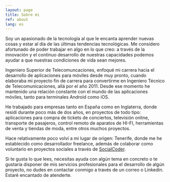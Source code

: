 ```yaml
---
layout: page
title: Sobre mi
ref: about
lang: es
---
```


Soy un apasionado de la tecnología al que le encanta aprender nuevas cosas y estar al día de las últimas tendencias tecnológicas. Me considero afortunado de poder trabajar en algo en lo que creo: a través de la innovación y el continuo desarrollo de nuestras capacidades podemos ayudar a que nuestras condiciones de vida sean mejores.

Ingeniero Superior de Telecomuncaciones, enfoqué mi carrera hacia el desarrollo de aplicaciones para móviles desde muy pronto, cuando elaboraba mi proyecto fin de carrera para convertirme en Ingeniero Técnico de Telecomunicaciones, allá por el año 2011. Desde ese momento he mantenido una relación constante con el mundo de las aplicaciones móviles, tanto para terminales Android como iOS.

He trabajado para empresas tanto en España como en Inglaterra, donde residí durante poco más de dos años, en proyectos de todo tipo: aplicaciones para compra de tickets de conciertos, televisión online, transporte de pasajeros, control remoto de aparatos de HI-FI, herramientas de venta y tiendas de moda, entre otros muchos proyectos.

Hace relativamente poco volví a mi lugar de origen: Tenerife, donde me he establecido como desarrollador freelance, además de colaborar como voluntario en proyectos sociales a través de [SocialCoder](www.socialcoder.org). 

Si te gusta lo que lees, necesitas ayuda con algún tema en concreto o te gustaría disponer de mis servicios profesionales para el desarrollo de algún proyecto, no dudes en contactar conmigo a través de un correo o Linkedin. Estaré encantado de atenderte.
